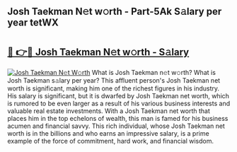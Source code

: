 ## Josh Taekman N𝚎t w𝚘rth - Part-5Ak S𝚊lary per year tetWX

# <h2><a href="http://gc1ksac.nevu.top/?p=Josh+Taekman">🔗 👉🔴 Josh Taekman N𝚎t w𝚘rth - S𝚊lary</a></h2>

[![Josh Taekman N𝚎t W𝚘rth](https://i.imgur.com/Oavwk0R.jpeg)](http://gc1ksac.nevu.top/?p=Josh+Taekman)
What is Josh Taekman n𝚎t w𝚘rth? What is Josh Taekman s𝚊lary per year?
This affluent person's Josh Taekman net worth is significant, making him one of the richest figures in his industry. His salary is significant, but it is dwarfed by Josh Taekman net worth, which is rumored to be even larger as a result of his various business interests and valuable real estate investments. With a Josh Taekman net worth that places him in the top echelons of wealth, this man is famed for his business acumen and financial savvy. This rich individual, whose Josh Taekman net worth is in the billions and who earns an impressive salary, is a prime example of the force of commitment, hard work, and financial wisdom.
